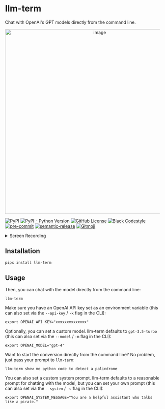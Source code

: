 # llm-term

Chat with OpenAI's GPT models directly from the command line.

<p align="center">
<img width="600" alt="image" src="https://github.com/juftin/llm-term/assets/49741340/4233a9a7-dd24-44c3-b67d-5d13b80c1f89">
</p>

[![PyPI](https://img.shields.io/pypi/v/llm-term?color=blue&label=🤖%20llm-term)](https://github.com/juftin/llm-term)
[![PyPI - Python Version](https://img.shields.io/pypi/pyversions/llm-term)](https://pypi.python.org/pypi/llm-term/)
[![GitHub License](https://img.shields.io/github/license/juftin/llm-term?color=blue&label=License)](https://github.com/juftin/llm-term/blob/main/LICENSE)
[![Black Codestyle](https://img.shields.io/badge/code%20style-black-000000.svg)]()
[![pre-commit](https://img.shields.io/badge/pre--commit-enabled-lightgreen?logo=pre-commit)](https://github.com/pre-commit/pre-commit)
[![semantic-release](https://img.shields.io/badge/%20%20%F0%9F%93%A6%F0%9F%9A%80-semantic--release-e10079.svg)](https://github.com/semantic-release/semantic-release)
[![Gitmoji](https://img.shields.io/badge/gitmoji-%20😜%20😍-FFDD67.svg)](https://gitmoji.dev)

<details>
<summary>Screen Recording</summary>
<video controls>
  <source src="https://user-images.githubusercontent.com/49741340/270871763-d872650e-bceb-4da3-8bc6-3e079d55e5a3.mov" type="video/mp4">
  Your browser does not support the video tag.
</video>
</details>

## Installation

```bash
pipx install llm-term
```

## Usage

Then, you can chat with the model directly from the command line:

```shell
llm-term
```

Make sure you have an OpenAI API key set as an environment variable
(this can also set via the `--api-key` / `-k` flag in the CLI):

```shell
export OPENAI_API_KEY="xxxxxxxxxxxxxx"
```

Optionally, you can set a custom model. llm-term defaults
to `gpt-3.5-turbo` (this can also set via the
`--model` / `-m` flag in the CLI):

```shell
export OPENAI_MODEL="gpt-4"
```

Want to start the conversion directly from the command line? No problem,
just pass your prompt to `llm-term`:

```shell
llm-term show me python code to detect a palindrome
```

You can also set a custom system prompt. llm-term defaults to a reasonable
prompt for chatting with the model, but you can set your own prompt (this
can also set via the `--system` / `-s` flag in the CLI):

```shell
export OPENAI_SYSTEM_MESSAGE="You are a helpful assistant who talks like a pirate."
```
